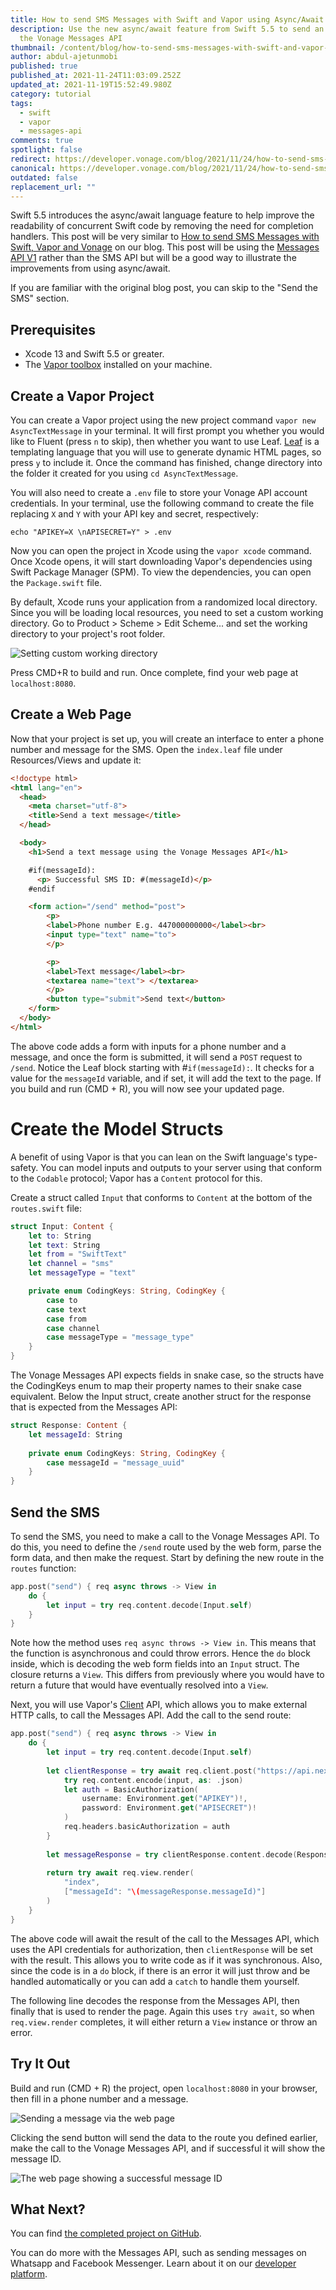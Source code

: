 ```yaml
---
title: How to send SMS Messages with Swift and Vapor using Async/Await
description: Use the new async/await feature from Swift 5.5 to send an SMS using
  the Vonage Messages API
thumbnail: /content/blog/how-to-send-sms-messages-with-swift-and-vapor-using-async-await/2fa_swift-vaporasync-1.png
author: abdul-ajetunmobi
published: true
published_at: 2021-11-24T11:03:09.252Z
updated_at: 2021-11-19T15:52:49.980Z
category: tutorial
tags:
  - swift
  - vapor
  - messages-api
comments: true
spotlight: false
redirect: https://developer.vonage.com/blog/2021/11/24/how-to-send-sms-messages-with-swift-and-vapor-using-async-await
canonical: https://developer.vonage.com/blog/2021/11/24/how-to-send-sms-messages-with-swift-and-vapor-using-async-await
outdated: false
replacement_url: ""
---
```

Swift 5.5 introduces the async/await language feature to help improve the readability of concurrent Swift code by removing the need for completion handlers. This post will be very similar to [How to send SMS Messages with Swift, Vapor and Vonage](https://learn.vonage.com/blog/2021/01/12/how-to-send-sms-messages-with-swift-vapor-and-vonage/) on our blog. This post will be using the [Messages API V1](https://learn.vonage.com/blog/2021/11/16/announcing-vonage-messages-api-version-1-0/) rather than the SMS API but will be a good way to illustrate the improvements from using async/await.

If you are familiar with the original blog post, you can skip to the "Send the SMS" section.

## Prerequisites

<sign-up></sign-up>

* Xcode 13 and Swift 5.5 or greater.
* The [Vapor toolbox](https://docs.vapor.codes/4.0/install/macos/) installed on your machine.

## Create a Vapor Project

You can create a Vapor project using the new project command `vapor new AsyncTextMessage` in your terminal. It will first prompt you whether you would like to Fluent (press `n` to skip), then whether you want to use Leaf. [Leaf](https://docs.vapor.codes/4.0/leaf/getting-started) is a templating language that you will use to generate dynamic HTML pages, so press `y` to include it. Once the command has finished, change directory into the folder it created for you using `cd AsyncTextMessage`.

You will also need to create a `.env` file to store your Vonage API account credentials. In your terminal, use the following command to create the file replacing `X` and `Y` with your API key and secret, respectively:

`echo "APIKEY=X \nAPISECRET=Y" > .env`

Now you can open the project in Xcode using the `vapor xcode` command. Once Xcode opens, it will start downloading Vapor's dependencies using Swift Package Manager (SPM). To view the dependencies, you can open the `Package.swift` file.

By default, Xcode runs your application from a randomized local directory. Since you will be loading local resources, you need to set a custom working directory. Go to Product > Scheme > Edit Scheme... and set the working directory to your project's root folder.

![Setting custom working directory](/content/blog/how-to-send-sms-messages-with-swift-and-vapor-using-async-await/directory.png)

Press CMD+R to build and run. Once complete, find your web page at `localhost:8080`.

## Create a Web Page

Now that your project is set up, you will create an interface to enter a phone number and message for the SMS. Open the `index.leaf` file under Resources/Views and update it:

```html
<!doctype html>
<html lang="en">
  <head>
    <meta charset="utf-8">
    <title>Send a text message</title>
  </head>

  <body>
    <h1>Send a text message using the Vonage Messages API</h1>

    #if(messageId):
      <p> Successful SMS ID: #(messageId)</p>
    #endif

    <form action="/send" method="post">
        <p>
        <label>Phone number E.g. 447000000000</label><br>
        <input type="text" name="to">
        </p>

        <p>
        <label>Text message</label><br>
        <textarea name="text"> </textarea>
        </p>
        <button type="submit">Send text</button>
    </form>
  </body>
</html>
```

The above code adds a form with inputs for a phone number and a message, and once the form is submitted, it will send a `POST` request to `/send`. Notice the Leaf block starting with #`if(messageId):`. It checks for a value for the `messageId` variable, and if set, it will add the text to the page. If you build and run (CMD + R), you will now see your updated page.

# Create the Model Structs

A benefit of using Vapor is that you can lean on the Swift language's type-safety. You can model inputs and outputs to your server using that conform to the `Codable` protocol; Vapor has a `Content` protocol for this.

Create a struct called `Input` that conforms to `Content` at the bottom of the `routes.swift` file:

```swift
struct Input: Content {
    let to: String
    let text: String
    let from = "SwiftText"
    let channel = "sms"
    let messageType = "text"

    private enum CodingKeys: String, CodingKey {
        case to
        case text
        case from
        case channel
        case messageType = "message_type"
    }
}
```

The Vonage Messages API expects fields in snake case, so the structs have the CodingKeys enum to map their property names to their snake case equivalent. Below the Input struct, create another struct for the response that is expected from the Messages API:

```swift
struct Response: Content {
    let messageId: String
    
    private enum CodingKeys: String, CodingKey {
        case messageId = "message_uuid"
    }
}
```

## Send the SMS

To send the SMS, you need to make a call to the Vonage Messages API. To do this, you need to define the `/send` route used by the web form, parse the form data, and then make the request. Start by defining the new route in the `routes` function:

```swift
app.post("send") { req async throws -> View in
    do {
        let input = try req.content.decode(Input.self)
    }
}
```

Note how the method uses `req async throws -> View in`. This means that the function is asynchronous and could throw errors. Hence the `do` block inside, which is decoding the web form fields into an `Input` struct. The closure returns a `View`. This differs from previously where you would have to return a future that would have eventually resolved into a `View`. 

Next, you will use Vapor's [Client](https://docs.vapor.codes/4.0/client/) API, which allows you to make external HTTP calls, to call the Messages API. Add the call to the send route:

```swift
app.post("send") { req async throws -> View in
    do {
        let input = try req.content.decode(Input.self)
        
        let clientResponse = try await req.client.post("https://api.nexmo.com/v1/messages") { req in
            try req.content.encode(input, as: .json)
            let auth = BasicAuthorization(
                username: Environment.get("APIKEY")!,
                password: Environment.get("APISECRET")!
            )
            req.headers.basicAuthorization = auth
        }
        
        let messageResponse = try clientResponse.content.decode(Response.self)
        
        return try await req.view.render(
            "index",
            ["messageId": "\(messageResponse.messageId)"]
        )
    }
}
```

The above code will await the result of the call to the Messages API, which uses the API credentials for authorization, then `clientResponse` will be set with the result. This allows you to write code as if it was synchronous. Also, since the code is in a `do` block, if there is an error it will just throw and be handled automatically or you can add a `catch` to handle them yourself. 

The following line decodes the response from the Messages API, then finally that is used to render the page. Again this uses `try await`, so when `req.view.render` completes, it will either return a `View` instance or throw an error.

## Try It Out

Build and run (CMD + R) the project, open `localhost:8080` in your browser, then fill in a phone number and a message.

![Sending a message via the web page](/content/blog/how-to-send-sms-messages-with-swift-and-vapor-using-async-await/page.png)

Clicking the send button will send the data to the route you defined earlier, make the call to the Vonage Messages API, and if successful it will show the message ID.

![The web page showing a successful message ID](/content/blog/how-to-send-sms-messages-with-swift-and-vapor-using-async-await/success.png)

## What Next?

You can find [the completed project on GitHub](https://github.com/Vonage-Community/blog-messages-swift_vapor-async_sms).

You can do more with the Messages API, such as sending messages on Whatsapp and Facebook Messenger. Learn about it on our [developer platform](https://developer.vonage.com/messaging/sms/overview).
